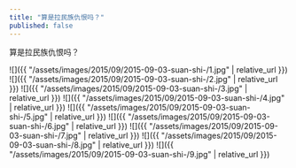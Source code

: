 ```yaml
---
title: "算是拉民族仇恨吗？"
published: false
---
```

算是拉民族仇恨吗？



![]({{ "/assets/images/2015/09/2015-09-03-suan-shi-/1.jpg" | relative_url }})
![]({{ "/assets/images/2015/09/2015-09-03-suan-shi-/2.jpg" | relative_url }})
![]({{ "/assets/images/2015/09/2015-09-03-suan-shi-/3.jpg" | relative_url }})
![]({{ "/assets/images/2015/09/2015-09-03-suan-shi-/4.jpg" | relative_url }})
![]({{ "/assets/images/2015/09/2015-09-03-suan-shi-/5.jpg" | relative_url }})
![]({{ "/assets/images/2015/09/2015-09-03-suan-shi-/6.jpg" | relative_url }})
![]({{ "/assets/images/2015/09/2015-09-03-suan-shi-/7.jpg" | relative_url }})
![]({{ "/assets/images/2015/09/2015-09-03-suan-shi-/8.jpg" | relative_url }})
![]({{ "/assets/images/2015/09/2015-09-03-suan-shi-/9.jpg" | relative_url }})
